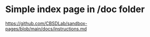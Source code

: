 # Simple index page in /doc folder

https://github.com/CBSDLab/sandbox-pages/blob/main/docs/instructions.md

